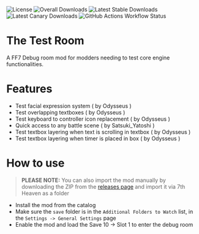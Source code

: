 ![License](https://img.shields.io/github/license/tsunamods-codes/the-test-room) ![Overall Downloads](https://img.shields.io/github/downloads/tsunamods-codes/the-test-room/total?label=Overall%20Downloads) ![Latest Stable Downloads](https://img.shields.io/github/downloads/tsunamods-codes/the-test-room/latest/total?label=Latest%20Stable%20Downloads&sort=semver) ![Latest Canary Downloads](https://img.shields.io/github/downloads/tsunamods-codes/the-test-room/canary/total?label=Latest%20Canary%20Downloads) ![GitHub Actions Workflow Status](https://github.com/tsunamods-codes/the-test-room/actions/workflows/main-0.0.2.yml/badge.svg?branch=main)

# The Test Room

A FF7 Debug room mod for modders needing to test core engine functionalities.

# Features

- Test facial expression system ( by Odysseus )
- Test overlapping textboxes ( by Odysseus )
- Test keyboard to controller icon replacement ( by Odysseus )
- Quick access to any battle scene ( by Satsuki_Yatoshi )
- Test textbox layering when text is scrolling in textbox ( by Odysseus )
- Test textbox layering when timer is placed in box ( by Odysseus )

# How to use

> **PLEASE NOTE:** You can also import the mod manually by downloading the ZIP from the [releases page](https://github.com/tsunamods-codes/the-test-room/releases) and import it via 7th Heaven as a folder

- Install the mod from the catalog
- Make sure the `save` folder is in the `Additional Folders to Watch` list, in the `Settings -> General Settings` page
- Enable the mod and load the Save 10 -> Slot 1 to enter the debug room
